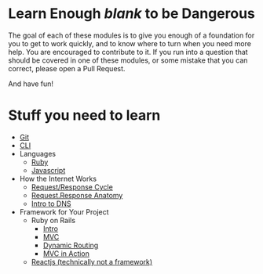 # Learn Enough *blank* to be Dangerous
The goal of each of these modules is to give you enough of a foundation for you to get to work quickly, and to know where to turn when you need more help. You are encouraged to contribute to it. If you run into a question that should be covered in one of these modules, or some mistake that you can correct, please open a Pull Request.

And have fun!

# Stuff you need to learn
- [Git](Misc_Dev/Git.md) 
- [CLI](Misc_Dev/CommandLine.md)
- Languages  
    - [Ruby](Languages/Ruby.md)
    - [Javascript](Languages/JavaScript.md)
- How the Internet Works
  - [Request/Response Cycle](Misc_Dev/Internet/req_res_cycle.md)
  - [Request.Response Anatomy](Misc_Dev/Internet/req_res_anatomy.md)
  - [Intro to DNS](Misc_Dev/Internet/dns.md)
- Framework for Your Project  
    - Ruby on Rails  
      - [Intro](Frameworks_and_Libraries/Rails.md) 
      - [MVC](Misc_Dev/Rails/mvc.md)
      - [Dynamic Routing](Misc_Dev/Rails/routing.md)
      - [MVC in Action](Misc_Dev/Rails/mvc_in_action.md)
    - [Reactjs (technically not a framework)](Frameworks_and_Libraries/Reactjs.md)

